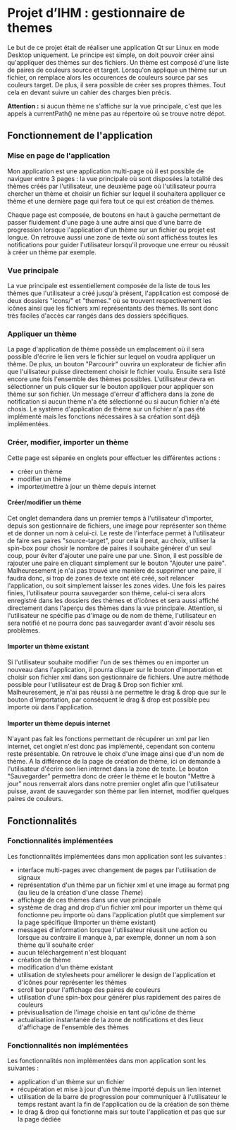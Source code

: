 # **Projet d’IHM : gestionnaire de themes**

Le but de ce projet était de réaliser une application Qt sur Linux en mode Desktop uniquement. Le principe est simple, on doit pouvoir créer ainsi qu'appliquer des thèmes sur des fichiers. Un thème est composé d'une liste de paires de couleurs source et target. Lorsqu'on applique un thème sur un fichier, on remplace alors les occurences de couleurs source par ses couleurs target. De plus, il sera possible de créer ses propres thèmes. Tout cela en devant suivre un cahier des charges bien précis.

**Attention :** si aucun thème ne s'affiche sur la vue principale, c'est que les appels à currentPath() ne mène pas au répertoire où se trouve notre dépot.

## **Fonctionnement de l'application**

### **Mise en page de l'application**

Mon application est une application multi-page où il est possible de naviguer entre 3 pages : la vue principale où sont disposées la totalité des thèmes créés par l'utilisateur, une deuxième page où l'utilisateur pourra chercher un thème et choisir un fichier sur lequel il souhaitera appliquer ce thème et une dernière page qui fera tout ce qui est création de thèmes.

Chaque page est composée, de boutons en haut à gauche permettant de passer fluidement d'une page à une autre ainsi que d'une barre de progression lorsque l'application d'un thème sur un fichier ou projet est longue. On retrouve aussi une zone de texte où sont affichéss toutes les notifications pour guider l'utilisateur lorsqu'il provoque une erreur ou réussit à créer un thème par exemple.

### **Vue principale**

La vue principale est essentiellement composée de la liste de tous les thèmes que l'utilisateur a créé jusqu'à présent, l'application est composé de deux dossiers "icons/" et "themes." où se trouvent respectivement les icônes ainsi que les fichiers xml représentants des thèmes. Ils sont donc très faciles d'accès car rangés dans des dossiers spécifiques.

### **Appliquer un thème**

La page d'application de thème possède un emplacement où il sera possible d'écrire le lien vers le fichier sur lequel on voudra appliquer un thème. De plus, un bouton "Parcourir" ouvrira un explorateur de fichier afin que l'uilisateur puisse directement choisir le fichier voulu. Ensuite sera listé encore une fois l'ensemble des thèmes possibles. L'utilisateur devra en sélectionner un puis cliquer sur le bouton appliquer pour appliquer son thème sur son fichier. Un message d'erreur d'affichera dans la zone de notification si aucun thème n'a été sélectionné ou si aucun fichier n'a été chosis. Le système d'application de thème sur un fichier n'a pas été implémenté mais les fonctions nécessaires à sa création sont déjà implémentées.

### **Créer, modifier, importer un thème**

Cette page est séparée en onglets pour effectuer les différentes actions : 
- créer un thème
- modifier un thème
- importer/mettre à jour un thème depuis internet

#### **Créer/modifier un thème**

Cet onglet demandera dans un premier temps à l'utilisateur d'importer, depuis son gestionnaire de fichiers, une image pour représenter son thème et de donner un nom à celui-ci. Le reste de l'interface permet à l'utilisateur de faire ses paires "source-target", pour cela il peut, au choix, utiliser la spin-box pour chosir le nombre de paires il souhaite générer d'un seul coup, pour éviter d'ajouter une paire une par une. Sinon, il est possible de rajouter une paire en cliquant simplement sur le bouton "Ajouter une paire". Malheuresement je n'ai pas trouvé une manière de supprimer une paire, il faudra donc, si trop de zones de texte ont été créé, soit relancer l'application, ou soit simplement laisser les zones vides. Une fois les paires finies, l'utilisateur pourra sauvegarder son thème, celui-ci sera alors enregistré dans les dossiers des thèmes et d'icônes et sera aussi affiché directement dans l'aperçu des thèmes dans la vue principale. Attention, si l'utilisateur ne spécifie pas d'image ou de nom de thème, l'utilisateur en sera notifié et ne pourra donc pas sauvegarder avant d'avoir résolu ses problèmes.

#### **Importer un thème existant**

Si l'utilisateur souhaite modifier l'un de ses thèmes ou en importer un nouveau dans l'application, il pourra cliquer sur le bouton d'importation et choisir son fichier xml dans son gestionnaire de fichiers. Une autre méthode possible pour l'utilisateur est de Drag & Drop son fichier xml. Malheuresement, je n'ai pas réussi à ne permettre le drag & drop que sur le bouton d'importation, par conséquent le drag & drop est possible peu importe où dans l'application.

#### **Importer un thème depuis internet**

N'ayant pas fait les fonctions permettant de récupérer un xml par lien internet, cet onglet n'est donc pas implémenté, cependant son contenu reste présentable. On retrouve le choix d'une image ainsi que d'un nom de thème. A la différence de la page de création de thème, ici on demande à l'utilisateur d'écrire son lien internet dans la zone de texte. Le bouton "Sauvegarder" permettra donc de créer le thème et le bouton "Mettre à jour" nous renverrait alors dans notre premier onglet afin que l'utilisateur puisse, avant de sauvegarder son thème par lien internet, modifier quelques paires de couleurs.

## **Fonctionnalités**

### **Fonctionnalités implémentées**

Les fonctionnalités implémentées dans mon application sont les suivantes :
- interface multi-pages avec changement de pages par l'utilisation de signaux
- représentation d'un thème par un fichier xml et une image au format png (au lieu de la création d'une classe *Theme*)
- affichage de ces thèmes dans une vue principale
- système de drag and drop d'un fichier xml pour importer un thème qui fonctionne peu importe où dans l'application plutôt que simplement sur la page spécifique (Importer un thème existant)
- messages d'information lorsque l'utilisateur réussit une action ou lorsque au contraire il manque à, par exemple, donner un nom à son thème qu'il souhaite créer
- aucun téléchargement n'est bloquant
- création de thème
- modification d'un thème existant
- utilisation de stylesheets pour améliorer le design de l'application et d'icônes pour représenter les thèmes
- scroll bar pour l'affichage des paires de couleurs
- utilisation d'une spin-box pour générer plus rapidement des paires de couleurs
- prévisualisation de l'image choisie en tant qu'icône de thème
- actualisation instantanée de la zone de notifications et des lieux d'affichage de l'ensemble des thèmes

### **Fonctionnalités non implémentées**

Les fonctionnalités non implémentées dans mon application sont les suivantes :
- application d'un thème sur un fichier
- récupération et mise à jour d'un thème importé depuis un lien internet
- utilisation de la barre de progression pour communiquer à l'utilisateur le temps restant avant la fin de l'application ou de la création de son thème
- le drag & drop qui fonctionne mais sur toute l'application et pas que sur la page dédiée